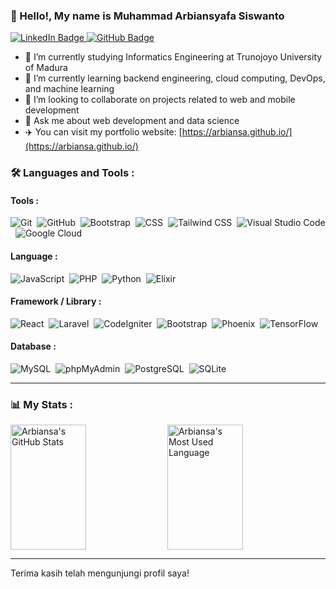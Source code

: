 <!-- [![header_2](https://raw.githubusercontent.com/arbiansa/arbiansa/main/header_new.png)](https://arbiansa.github.io/) -->

### 👋 Hello!, My name is Muhammad Arbiansyafa Siswanto

<div id="badges">
  <a href="https://www.linkedin.com/in/muhammad-arbiansyafa-siswanto-6267b3288/">
    <img src="https://img.shields.io/badge/LinkedIn-blue?style=for-the-badge&logo=linkedin&logoColor=white" alt="LinkedIn Badge"/>
  </a>
  <a href="https://github.com/Arbiansa">
    <img src="https://img.shields.io/badge/GitHub-black?style=for-the-badge&logo=github&logoColor=white" alt="GitHub Badge"/>
  </a>
</div>

- 🔭 I’m currently studying Informatics Engineering at Trunojoyo University of Madura
- 🌱 I’m currently learning backend engineering, cloud computing, DevOps, and machine learning
- 👯 I’m looking to collaborate on projects related to web and mobile development
- 💬 Ask me about web development and data science 
- ✈️ You can visit my portfolio website: [https://arbiansa.github.io/](https://arbiansa.github.io/)

### :hammer_and_wrench: Languages and Tools :
#### Tools :
![Git](https://img.shields.io/badge/Git-%23F05033.svg?style=flat&logo=git&logoColor=white)&nbsp;
![GitHub](https://img.shields.io/badge/-GitHub-05122A?style=flat&logo=github)&nbsp;
![Bootstrap](https://img.shields.io/badge/Bootstrap-563D7C?style=flat&logo=bootstrap&logoColor=white)&nbsp;
![CSS](https://img.shields.io/badge/CSS3-1572B6?style=flat&logo=css3&logoColor=white)&nbsp;
![Tailwind CSS](https://img.shields.io/badge/Tailwind_CSS-38B2AC?style=flat&logo=tailwind-css&logoColor=white)&nbsp;
![Visual Studio Code](https://img.shields.io/badge/Visual_Studio_Code-0078D4?style=flat&logo=visual%20studio%20code&logoColor=white)&nbsp;
![Google Cloud](https://img.shields.io/badge/Google_Cloud-4285F4?style=flat&logo=google-cloud&logoColor=white)&nbsp;

#### Language :
![JavaScript](https://img.shields.io/badge/JavaScript-F7DF1E?style=flat&logo=javascript&logoColor=black)&nbsp;
![PHP](https://img.shields.io/badge/PHP-777BB4?style=flat&logo=php&logoColor=white)&nbsp;
![Python](https://img.shields.io/badge/Python-3776AB?style=flat&logo=python&logoColor=white)&nbsp;
![Elixir](https://img.shields.io/badge/Elixir-4B275F?style=flat&logo=elixir&logoColor=white)&nbsp;

#### Framework / Library :
![React](https://img.shields.io/badge/React-20232A?style=flat&logo=react&logoColor=61DAFB)&nbsp;
![Laravel](https://img.shields.io/badge/Laravel-FF2D20?style=flat&logo=laravel&logoColor=white)&nbsp;
![CodeIgniter](https://img.shields.io/badge/CodeIgniter-EF4236?style=flat&logo=codeigniter&logoColor=white)&nbsp;
![Bootstrap](https://img.shields.io/badge/Bootstrap-563D7C?style=flat&logo=bootstrap&logoColor=white)&nbsp;
![Phoenix](https://img.shields.io/badge/Phoenix-8E44AD?style=flat&logo=elixir&logoColor=white)&nbsp;
![TensorFlow](https://img.shields.io/badge/TensorFlow-FF6F00?style=flat&logo=tensorflow&logoColor=white)&nbsp;

#### Database : 
![MySQL](https://img.shields.io/badge/MySQL-00000F?style=flat&logo=mysql&logoColor=white)&nbsp;
![phpMyAdmin](https://img.shields.io/badge/phpMyAdmin-4F5B93?style=flat&logo=phpmyadmin&logoColor=white)&nbsp;
![PostgreSQL](https://img.shields.io/badge/PostgreSQL-316192?style=flat&logo=postgresql&logoColor=white)&nbsp;
![SQLite](https://img.shields.io/badge/SQLite-07405E?style=flat&logo=sqlite&logoColor=white)&nbsp;

---

### 📊 My Stats :

<img align="center" height="200px" width="49%" src="https://github-readme-stats-eight-theta.vercel.app/api?username=Arbiansa&show_icons=true&hide_border=true&theme=radical&include_all_commits=true&count_private=true" alt="Arbiansa's GitHub Stats"> 
<img align="center" width="49%" height="200px" src="https://github-readme-stats-eight-theta.vercel.app/api/top-langs/?username=Arbiansa&langs_count=8&layout=compact&hide_border=true&theme=radical" alt="Arbiansa's Most Used Language">

---

Terima kasih telah mengunjungi profil saya!
